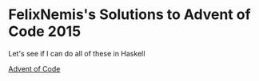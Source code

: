 # FelixNemis's Solutions to Advent of Code 2015

Let's see if I can do all of these in Haskell

[Advent of Code](http://adventofcode.com)
